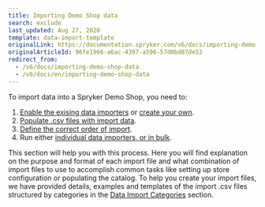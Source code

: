 ```yaml
---
title: Importing Demo Shop data
search: exclude
last_updated: Aug 27, 2020
template: data-import-template
originalLink: https://documentation.spryker.com/v6/docs/importing-demo-shop-data
originalArticleId: 96fe1966-a6ac-4397-a596-57d0bd87de53
redirect_from:
  - /v6/docs/importing-demo-shop-data
  - /v6/docs/en/importing-demo-shop-data
---
```


To import data into a Spryker Demo Shop, you need to:
1. [Enable the exising data importers](/docs/scos/dev/data-import/{{page.version}}/data-importers-overview-and-implementation.html) or [create your own](/docs/scos/dev/data-import/{{page.version}}/creating-a-data-importer.html).
2. [Populate .csv files with import data](/docs/scos/dev/data-import/{{page.version}}/data-import-categories/about-data-import-categories.html).
3. [Define the correct order of import](/docs/scos/dev/data-import/{{page.version}}/demo-shop-data-import/execution-order-of-data-importers-in-demo-shop.html).
4. Run either [individual data importers, or in bulk](/docs/scos/dev/data-import/{{page.version}}/importing-data-with-a-configuration-file.html#console-commands-to-run-import). 

This section will help you with this process. Here you will find explanation on the purpose and format of each import file and what combination of import files to use to accomplish common tasks like setting up store configuration or populating the catalog. 
To help you create your import files, we have provided details, examples and templates of the import .csv files structured by categories in the [Data Import Categories](/docs/scos/dev/data-import/{{page.version}}/data-import-categories/about-data-import-categories.html) section.



